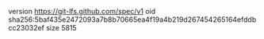 version https://git-lfs.github.com/spec/v1
oid sha256:5baf435e2472093a7b8b70665ea4f19a4b219d267454265164efddbcc23032ef
size 5815
